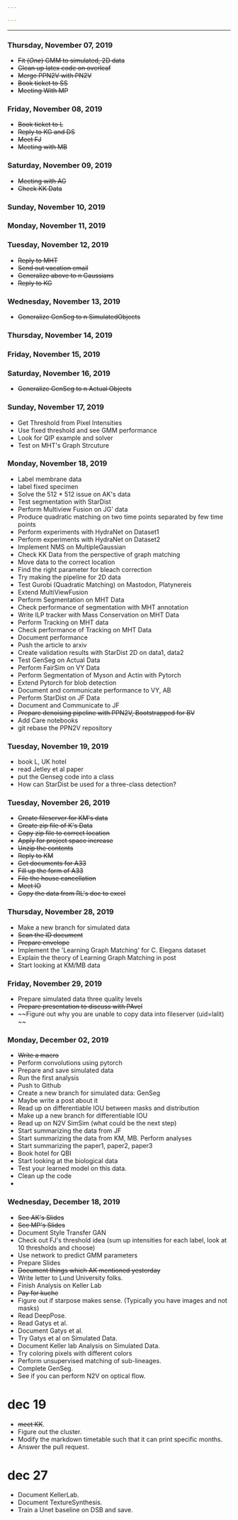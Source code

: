 ```yaml
---

---
```


---

### Thursday, November 07, 2019
* ~~Fit (*One*) GMM to simulated, 2D data~~
* ~~Clean up latex code on overleaf~~
* ~~Merge PPN2V with PN2V~~
* ~~Book ticket to SS~~
* ~~Meeting With MP~~


### Friday, November 08, 2019
* ~~Book ticket to L~~
* ~~Reply to KG and DS~~
* ~~Meet FJ~~
* ~~Meeting with MB~~

### Saturday, November 09, 2019
* ~~Meeting with AG~~
* ~~Check KK Data~~


### Sunday, November 10, 2019


### Monday, November 11, 2019


### Tuesday, November 12, 2019

* ~~Reply to MHT~~
* ~~Send out vacation email~~
* ~~Generalize above to n Gaussians~~
* ~~Reply to KG~~

### Wednesday, November 13, 2019
* ~~Generalize GenSeg to n SimulatedObjects~~


### Thursday, November 14, 2019

### Friday, November 15, 2019

### Saturday, November 16, 2019
* ~~Generalize GenSeg to n Actual Objects~~

### Sunday, November 17, 2019
* Get Threshold from Pixel Intensities
* Use fixed threshold and see GMM performance
* Look for QIP example and solver
* Test on MHT's Graph Strcuture

### Monday, November 18, 2019
* Label membrane data
* label fixed specimen
* Solve the 512 * 512 issue on AK's data
* Test segmentation with StarDist
* Perform Multiview Fusion on JG' data
* Produce quadratic matching on two time points separated by few time points
* Perform experiments with HydraNet on Dataset1
* Perform experiments with HydraNet on Dataset2
* Implement NMS on MultipleGaussian
* Check KK Data from the perspective of graph matching
* Move data to the correct location
* Find the right parameter for bleach correction
* Try making the pipeline for 2D data
* Test Gurobi (Quadratic Matching) on Mastodon, Platynereis
* Extend MultiViewFusion
* Perform Segmentation on MHT Data
* Check performance of segmentation with MHT annotation
* Write ILP tracker with Mass Conservation on MHT Data
* Perform Tracking on MHT data
* Check performance of Tracking on MHT Data
* Document performance
* Push the article to arxiv
* Create validation results with StarDist 2D on data1, data2
* Test GenSeg on Actual Data
* Perform FairSim on VY Data
* Perform Segmentation of Myson and Actin with Pytorch
* Extend Pytorch for blob detection
* Document and communicate performance to VY, AB
* Perform StarDist on JF Data
* Document and Communicate to JF
* ~~Prepare denoising pipeline with PPN2V, Bootstrapped for BV~~
* Add Care notebooks
* git rebase the PPN2V repository


### Tuesday, November 19, 2019
* book L, UK hotel
* read Jetley et al paper
* put the Genseg code into a class
* How can StarDist be used for a three-class detection?

### Tuesday, November 26, 2019
* ~~Create fileserver for KM's data~~
* ~~Create zip file of K's Data~~
* ~~Copy zip file to correct location~~
* ~~Apply for project space increase~~
* ~~Unzip the contents~~
* ~~Reply to KM~~
* ~~Get documents for A33~~
* ~~Fill up the form of A33~~
* ~~File the house cancellation~~
* ~~Meet IO~~
* ~~Copy the data from RL's doc to excel~~

### Thursday, November 28, 2019
* Make a new branch for simulated data
* ~~Scan the ID document~~
* ~~Prepare envelope~~
* Implement the 'Learning Graph Matching' for C. Elegans dataset
* Explain the theory of Learning Graph Matching in post
* Start looking at KM/MB data

### Friday, November 29, 2019
* Prepare simulated data three quality levels
* ~~Prepare presentation to discuss with PAvel~~
* ~~Figure out why you are unable to copy data into fileserver (uid=lalit) ~~

### Monday, December 02, 2019
* ~~Write a macro~~
* Perform convolutions using pytorch
* Prepare and save simulated data
* Run the first analysis
* Push to Github
* Create a new branch for simulated data: GenSeg
* Maybe write a post about it
* Read up on differentiable IOU between masks and distribution
* Make up a new branch for differentiable IOU
* Read up on N2V SimSim (what could be the next step)
* Start summarizing the data from JF
* Start summarizing the data from KM, MB. Perform analyses
* Start summarizing the paper1, paper2, paper3
* Book hotel for QBI
* Start looking at the biological data
* Test your learned model on this data.
* Clean up the code
*

### Wednesday, December 18, 2019
* ~~See AK's Slides~~
* ~~See MP's Slides~~
* Document Style Transfer GAN
* Check out FJ's threshold idea (sum up intensities for each label, look at 10 thresholds and choose)
* Use network to predict GMM parameters
* Prepare Slides
* ~~Document things which AK mentioned yesterday~~
* Write letter to Lund University folks.
* Finish Analysis on Keller Lab
* ~~Pay for kuche~~
* Figure out if starpose makes sense. (Typically you have images and not masks)
* Read DeepPose.
* Read Gatys et al.
* Document Gatys et al.
* Try Gatys et al on Simulated Data.
* Document Keller lab Analysis on Simulated Data.
* Try coloring pixels with different colors
* Perform unsupervised matching of sub-lineages.
* Complete GenSeg.
* See if you can perform N2V on optical flow.

# dec 19
* ~~meet KK~~.
* Figure out the cluster.
* Modify the markdown timetable such that it can print specific months.
* Answer the pull request.

# dec 27
* Document KellerLab.
* Document TextureSynthesis.
* Train a Unet baseline on DSB and save.
